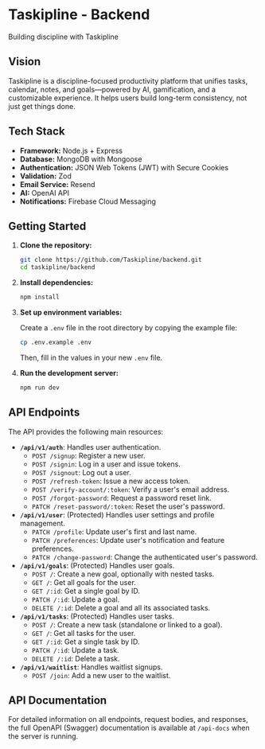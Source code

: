 # Taskipline - Backend

Building discipline with Taskipline

## Vision

Taskipline is a discipline-focused productivity platform that unifies tasks, calendar, notes, and goals—powered by AI, gamification, and a customizable experience. It helps users build long-term consistency, not just get things done.

## Tech Stack

- **Framework:** Node.js + Express
- **Database:** MongoDB with Mongoose
- **Authentication:** JSON Web Tokens (JWT) with Secure Cookies
- **Validation:** Zod
- **Email Service:** Resend
- **AI:** OpenAI API
- **Notifications:** Firebase Cloud Messaging

## Getting Started

1. **Clone the repository:**

    ```bash
    git clone https://github.com/Taskipline/backend.git
    cd taskipline/backend
    ```

2. **Install dependencies:**

    ```bash
    npm install
    ```

3. **Set up environment variables:**

    Create a `.env` file in the root directory by copying the example file:

    ```bash
    cp .env.example .env
    ```

    Then, fill in the values in your new `.env` file.

4. **Run the development server:**

    ```bash
    npm run dev
    ```

## API Endpoints

The API provides the following main resources:

- **`/api/v1/auth`**: Handles user authentication.
  - `POST /signup`: Register a new user.
  - `POST /signin`: Log in a user and issue tokens.
  - `POST /signout`: Log out a user.
  - `POST /refresh-token`: Issue a new access token.
  - `POST /verify-account/:token`: Verify a user's email address.
  - `POST /forgot-password`: Request a password reset link.
  - `PATCH /reset-password/:token`: Reset the user's password.
- **`/api/v1/user`**: (Protected) Handles user settings and profile management.
  - `PATCH /profile`: Update user's first and last name.
  - `PATCH /preferences`: Update user's notification and feature preferences.
  - `PATCH /change-password`: Change the authenticated user's password.
- **`/api/v1/goals`**: (Protected) Handles user goals.
  - `POST /`: Create a new goal, optionally with nested tasks.
  - `GET /`: Get all goals for the user.
  - `GET /:id`: Get a single goal by ID.
  - `PATCH /:id`: Update a goal.
  - `DELETE /:id`: Delete a goal and all its associated tasks.
- **`/api/v1/tasks`**: (Protected) Handles user tasks.
  - `POST /`: Create a new task (standalone or linked to a goal).
  - `GET /`: Get all tasks for the user.
  - `GET /:id`: Get a single task by ID.
  - `PATCH /:id`: Update a task.
  - `DELETE /:id`: Delete a task.
- **`/api/v1/waitlist`**: Handles waitlist signups.
  - `POST /join`: Add a new user to the waitlist.

## API Documentation

For detailed information on all endpoints, request bodies, and responses, the full OpenAPI (Swagger) documentation is available at `/api-docs` when the server is running.
